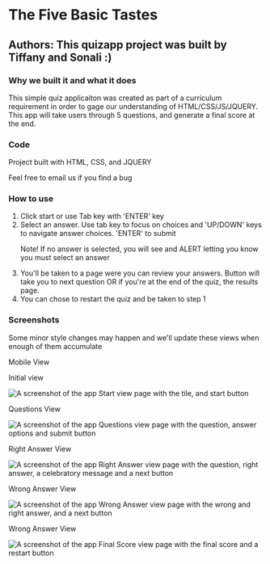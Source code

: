 <h1> The Five Basic Tastes </h1>
<h2>Authors: This quizapp project was built by Tiffany and Sonali :) </h2>

<h3>Why we built it and what it does</h3>
<p>This simple quiz applicaiton was created as part of a curriculum requirement in order to gage our understanding of HTML/CSS/JS/JQUERY. This app will take users through 5 questions, and generate a final score at the end.</p>

<h3>Code</h3>
<p>Project built with HTML, CSS, and JQUERY<p>
<p>Feel free to email us if you find a bug</p>
  
<h3>How to use</h3>
<ol>
<li>Click start or use Tab key with 'ENTER' key</li>
<li>Select an answer. Use tab key to focus on choices and 'UP/DOWN' keys to navigate answer choices. 'ENTER' to submit</li>
<p>Note! If no answer is selected, you will see and ALERT letting you know you must select an answer</p>
<li>You'll be taken to a page were you can review your answers. Button will take you to next question OR if you're at the end of the quiz, the results page. </li>
<li>You can chose to restart the quiz and be taken to step 1</li>
</ol>


<h3>Screenshots</h3>
<p>Some minor style changes may happen and we'll update these views when enough of them accumulate</p>
<p>Mobile View</p>
<p>Initial view</p>
<p><img alt="A screenshot of the app Start view page with the tile, and start button" src="images/startView.png" /></p>
<p>Questions View</p>
<p><img alt="A screenshot of the app Questions view page with the question, answer options and submit button" src="images/questionView.png" /></p>
<p>Right Answer View</p>
<p><img alt="A screenshot of the app Right Answer view page with the question, right answer, a celebratory message and a next button" src="images/rightAnswerView.png" /></p>
<p>Wrong Answer View</p>
<p><img alt="A screenshot of the app Wrong Answer view page with the wrong and right answer, and a next button" src="images/wrongAnswerView.png" /></p>
<p>Wrong Answer View</p>
<p><img alt="A screenshot of the app Final Score view page with the final score and a restart button" src="images/finalScoreView.png" /></p>

